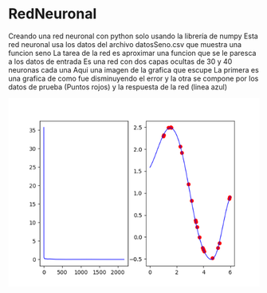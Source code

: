 # RedNeuronal
Creando una red neuronal con python solo usando la librería de numpy
Esta red neuronal usa los datos del archivo datosSeno.csv que muestra una funcion seno
La tarea de la red es aproximar una funcion que se le paresca a los datos de entrada
Es una red con dos capas ocultas de 30 y 40 neuronas cada una
Aqui una imagen de la grafica que escupe
La primera es una grafica de como fue disminuyendo el error y la otra se compone por los datos de prueba (Puntos rojos) y la respuesta de la red (linea azul)
<center><img src="ejemplo.png" /></center>

